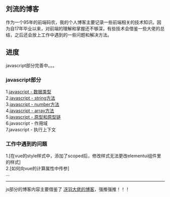 ## 刘流的博客
作为一个95年的前端码农，我的个人博客主要记录一些前端相关的技术知识。因为自17年毕业以来，对前端的理解和掌握还不够深，有些技术会借鉴一些大佬的总结，之后还会放上工作中遇到的一些问题和解决方法。
## 进度
javascript部分完善中。。。
### javascript部分
1.[javascript - 数据类型](https://github.com/liuliu1995/blog/issues/1)<br>
2.[javascript - string方法](https://github.com/liuliu1995/blog/issues/2)<br>
3.[javascript - number方法](https://github.com/liuliu1995/blog/issues/3)<br>
4.[javascript - array方法](https://github.com/liuliu1995/blog/issues/4)<br>
5.[javascript - 原型和原型链](https://github.com/liuliu1995/blog/issues/5)<br>
6.javascript - 作用域<br>
7.javascript - 执行上下文<br>
### 工作中遇到的问题
1.[在vue的style样式中，添加了scoped后，修改样式无法更改elementui组件里的样式]<br>
2.[如何向vue的计算属性中传参]<br>
...

---
js部分的博客内容主要借鉴了 [冴羽大佬的博客](https://github.com/mqyqingfeng/Blog)，强推强推！！！
